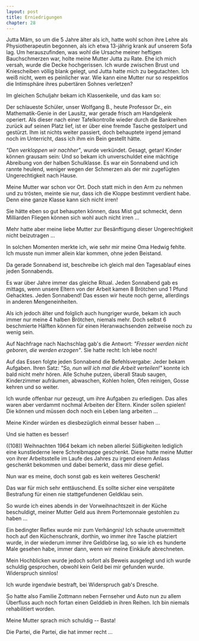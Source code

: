 ```yaml
---  
layout: post
title: Erniedrigungen
chapter: 28
---  
```




Jutta Mäm, so um die 5 Jahre älter als ich, hatte wohl schon ihre Lehre als
Physiotherapeutin begonnen, als ich etwa 13-jährig krank auf unserem Sofa lag.
Um herauszufinden, was wohl die Ursache meiner heftigen Bauchschmerzen war,
holte meine Mutter Jutta zu Rate. Ehe ich mich versah, wurde die Decke
hochgerissen. Ich wurde zwischen Brust und Kniescheiben völlig blank gelegt,
und Jutta hatte mich zu begutachten. Ich weiß nicht, wem es peinlicher war.
Wie kann eine Mutter nur so respektlos die Intimsphäre ihres pubertären Sohnes
verletzen?

Im gleichen Schuljahr bekam ich Klassenkeile, und das kam so:

Der schlaueste Schüler, unser Wolfgang B., heute Professor Dr., ein
Mathematik-Genie in der Lausitz, war gerade frisch am Handgelenk operiert. Als
dieser nach einer Tafelkontrolle wieder durch die Bankreihen zurück auf seinen
Platz lief, ist er über eine fremde Tasche gestolpert und gestürzt. Ihm ist
nichts weiter passiert, doch behauptete irgend jemand noch im Unterricht, dass
ich ihm ein Bein gestellt hätte.

_"Den verkloppen wir nachher"_, wurde verkündet. Gesagt, getan! Kinder können
grausam sein: Und so bekam ich unverschuldet eine mächtige Abreibung von der
halben Schulklasse. Es war ein Sonnabend und ich rannte heulend, weniger wegen
der Schmerzen als der mir zugefügten Ungerechtigkeit nach Hause.

Meine Mutter war schon vor Ort. Doch statt mich in den Arm zu nehmen und zu
trösten, meinte sie nur, dass ich die Kloppe bestimmt verdient habe. Denn eine
ganze Klasse kann sich nicht irren!

Sie hätte eben so gut behaupten können, dass Mist gut schmeckt, denn
Milliarden Fliegen können sich wohl auch nicht irren …

Mehr hatte aber meine liebe Mutter zur Besänftigung dieser Ungerechtigkeit
nicht beizutragen …

In solchen Momenten merkte ich, wie sehr mir meine Oma Hedwig fehlte. Ich
musste nun immer allein klar kommen, ohne jeden Beistand.

Da gerade Sonnabend ist, beschreibe ich gleich mal den Tagesablauf eines jeden
Sonnabends.

Es war über Jahre immer das gleiche Ritual. Jeden Sonnabend gab es mittags,
wenn unsere Eltern von der Arbeit kamen 8 Brötchen und 1 Pfund Gehacktes.
Jeden Sonnabend! Das essen wir heute noch gerne, allerdings in anderen
Mengeneinheiten.

Als ich jedoch älter und folglich auch hungriger wurde, bekam ich auch immer
nur meine 4 halben Brötchen, niemals mehr. Doch selbst 6 beschmierte Hälften
können für einen Heranwachsenden zeitweise noch zu wenig sein.

Auf Nachfrage nach Nachschlag gab's die Antwort: _"Fresser werden nicht
geboren, die werden erzogen"_. Sie hatte recht: Ich lebe noch!

Auf das Essen folgte jeden Sonnabend die Befehlsvergabe: Jeder bekam Aufgaben.
Ihren Satz: _"So, nun will ich mal die Arbeit verteilen!"_ konnte ich bald
nicht mehr hören. Alle Schuhe putzen, überall Staub saugen, Kinderzimmer
aufräumen, abwaschen, Kohlen holen, Ofen reinigen, Gosse kehren und so weiter.

Ich wurde offenbar nur gezeugt, um ihre Aufgaben zu erledigen. Das alles waren
aber verdammt nochmal Arbeiten der Eltern. Kinder sollen spielen! Die können
und müssen doch noch ein Leben lang arbeiten …

Meine Kinder würden es diesbezüglich einmal besser haben …

Und sie hatten es besser!

((108)) Weihnachten 1964 bekam ich neben allerlei Süßigkeiten lediglich eine
kunstlederne leere Schreibmappe geschenkt. Diese hatte meine Mutter von ihrer
Arbeitsstelle im Laufe des Jahres zu irgend einem Anlass geschenkt bekommen
und dabei bemerkt, dass mir diese gefiel.

Nun war es meine, doch sonst gab es kein weiteres Geschenk!

Das war für mich sehr enttäuschend. Es sollte sicher eine verspätete
Bestrafung für einen nie stattgefundenen Geldklau sein.

So wurde ich eines abends in der Vorweihnachtszeit in der Küche beschuldigt,
meiner Mutter Geld aus ihrem Portemonnaie gestohlen zu haben …

Ein bedingter Reflex wurde mir zum Verhängnis! Ich schaute unvermittelt hoch
auf den Küchenschrank, dorthin, wo immer ihre Tasche platziert wurde, in der
wiederum immer ihre Geldbörse lag, so wie ich es hunderte Male gesehen habe,
immer dann, wenn wir meine Einkäufe abrechneten.

Mein Hochblicken wurde jedoch sofort als Beweis ausgelegt und ich wurde
schuldig gesprochen, obwohl kein Geld bei mir gefunden wurde. Widerspruch
sinnlos!

Ich wurde irgendwie bestraft, bei Widerspruch gab's Dresche.

So hatte also Familie Zottmann neben Fernseher und Auto nun zu allem Überfluss
auch noch fortan einen Gelddieb in ihren Reihen. Ich bin niemals rehabilitiert
worden.

Meine Mutter sprach mich schuldig -- Basta!

Die Partei, die Partei, die hat immer recht …

